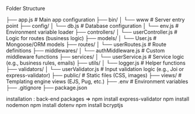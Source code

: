 Folder Structure  

├── app.js                 # Main app configuration
├── bin/
│   └── www                # Server entry point
├── config/
│   └── db.js              # Database configuration
│   └── env.js             # Environment variable loader
├── controllers/
│   └── userController.js  # Logic for routes (business logic)
├── models/
│   └── User.js            # Mongoose/ORM models
├── routes/
│   └── userRoutes.js      # Route definitions
├── middlewares/
│   └── authMiddleware.js  # Custom middleware functions
├── services/
│   └── userService.js     # Service logic (e.g., business rules, emails)
├── utils/
│   └── logger.js          # Helper functions
├── validators/
│   └── userValidator.js   # Input validation logic (e.g., Joi or express-validator)
├── public/                # Static files (CSS, images)
├── views/                 # Templating engine views (EJS, Pug, etc.)
├── .env                   # Environment variables
├── .gitignore
├── package.json



installation : 
back-end packages =>
npm install express-validator
npm install nodemon
npm install dotenv 
npm install bcryptjs